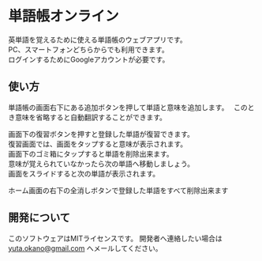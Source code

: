 単語帳オンライン
=========

英単語を覚えるために使える単語帳のウェブアプリです。  
PC、スマートフォンどちらからでも利用できます。  
ログインするためにGoogleアカウントが必要です。

使い方
----------

単語帳の画面右下にある追加ボタンを押して単語と意味を追加します。　
このとき意味を省略すると自動翻訳することができます。

画面下の復習ボタンを押すと登録した単語が復習できます。  
復習画面では、画面をタップすると意味が表示されます。  
画面下のゴミ箱にタップすると単語を削除出来ます。  
意味が覚えられていなかったら次の単語へ移動しましょう。  
画面をスライドすると次の単語が表示されます。

ホーム画面の右下の全消しボタンで登録した単語をすべて削除出来ます

開発について
------
このソフトウェアはMITライセンスです。
開発者へ連絡したい場合は yuta.okano@gmail.com へメールしてください。